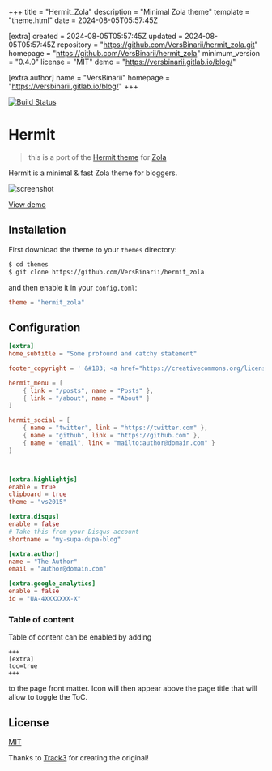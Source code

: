
+++
title = "Hermit_Zola"
description = "Minimal Zola theme"
template = "theme.html"
date = 2024-08-05T05:57:45Z

[extra]
created = 2024-08-05T05:57:45Z
updated = 2024-08-05T05:57:45Z
repository = "https://github.com/VersBinarii/hermit_zola.git"
homepage = "https://github.com/VersBinarii/hermit_zola"
minimum_version = "0.4.0"
license = "MIT"
demo = "https://versbinarii.gitlab.io/blog/"

[extra.author]
name = "VersBinarii"
homepage = "https://versbinarii.gitlab.io/blog/"
+++        

[![Build Status](https://travis-ci.org/VersBinarii/hermit_zola.svg?branch=master)](https://travis-ci.org/VersBinarii/hermit_zola)

# Hermit 

> this is a port of the [Hermit theme](https://github.com/Track3/hermit) for [Zola](https://www.getzola.org/)

Hermit is a  minimal & fast Zola theme for bloggers.

![screenshot](screenshot.png)

[View demo](https://versbinarii.gitlab.io/blog/)

## Installation

First download the theme to your `themes` directory:

```bash
$ cd themes
$ git clone https://github.com/VersBinarii/hermit_zola
```
and then enable it in your `config.toml`:

```toml
theme = "hermit_zola"
```

## Configuration

```toml
[extra]
home_subtitle = "Some profound and catchy statement"

footer_copyright = ' &#183; <a href="https://creativecommons.org/licenses/by-nc/4.0/" target="_blank" rel="noopener">CC BY-NC 4.0</a>'

hermit_menu = [
    { link = "/posts", name = "Posts" },
    { link = "/about", name = "About" }
]

hermit_social = [
    { name = "twitter", link = "https://twitter.com" },
    { name = "github", link = "https://github.com" },
    { name = "email", link = "mailto:author@domain.com" }
]



[extra.highlightjs]
enable = true
clipboard = true
theme = "vs2015"

[extra.disqus]
enable = false
# Take this from your Disqus account
shortname = "my-supa-dupa-blog"

[extra.author]
name = "The Author"
email = "author@domain.com"

[extra.google_analytics]
enable = false
id = "UA-4XXXXXXX-X"
```

### Table of content
Table of content can be enabled by adding 
```
+++
[extra]
toc=true
+++
```
to the page front matter. Icon will then appear above the page title that will
allow to toggle the ToC.

## License

[MIT](LICENSE)

Thanks to [Track3](https://github.com/Track3) for creating the original!

        